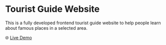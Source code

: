 # Tourist Guide Website

This is a fully developed frontend tourist guide website to help people learn about famous places in a selected area.

🌐 [Live Demo](https://prismatic-dragon-c7660d.netlify.app)

